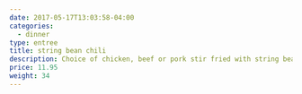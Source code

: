 ```yaml
---
date: 2017-05-17T13:03:58-04:00
categories:
  - dinner
type: entree
title: string bean chili
description: Choice of chicken, beef or pork stir fried with string bean in dried chili paste.
price: 11.95
weight: 34
---
```

